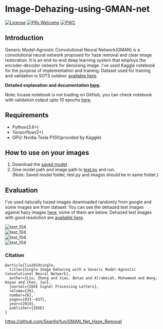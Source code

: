 # Image-Dehazing-using-GMAN-net  

[![License](https://img.shields.io/badge/License-Apache%202.0-blue.svg)](https://github.com/sanchitvj/Image-Dehazing-using-GMAN-net/blob/master/LICENSE)   [![PRs Welcome](https://img.shields.io/badge/PRs-welcome-brightgreen.svg?style=flat-square)](http://makeapullrequest.com)   [![PWC](https://img.shields.io/endpoint.svg?url=https://paperswithcode.com/badge/generic-model-agnostic-convolutional-neural/image-dehazing-on-sots-outdoor)](https://paperswithcode.com/sota/image-dehazing-on-sots-outdoor?p=generic-model-agnostic-convolutional-neural)

## Introduction  
Generic Model-Agnostic Convolutional Neural Network(GMAN) is a convolutional neural network proposed for haze removal and clear image restoration. It is an end-to-end deep learning system that employs the encoder-decoder network for denoising image. I've used Kaggle notebook for the purpose of implementation and training. Dataset used for training and validation is SOTS outdoor [available here](https://www.kaggle.com/wwwwwee/dehaze).  

**Detailed explanation and documentation [here](tinyurl.com/gman-dehaze-net).**

Note: Incase notebook is not loading on GitHub, you can check notebook with validation output upto 10 epochs [here](https://nbviewer.jupyter.org/github/sanchitvj/Image-Dehazing-using-GMAN-net/blob/master/Notebook/gman-net-for-image-dehazing.ipynb).  

## Requirements  
- Python(3.6+)  
- Tensorflow(2+)  
- GPU: Nvidia Tesla P100(provided by Kaggle)  

## How to use on your images
1. Download the [saved model](https://github.com/sanchitvj/Image-Dehazing-using-GMAN-net/tree/master/saved_model).  
2. Give model path and image path to [test.py](https://github.com/sanchitvj/Image-Dehazing-using-GMAN-net/blob/master/test.py) and run.  
(Note: Saved model folder, test.py and images should be in same folder.)  

## Evaluation  
I've used naturally hazed images downloaded randomly from google and some images are from dataset. You can see the dehazed test images against hazy images [here](https://github.com/sanchitvj/Image-Dehazing-using-GMAN-net/tree/master/results/test%20results), some of them are below. Dehazed test images with good resolution are [available here](https://drive.google.com/drive/folders/1UxGa7cpHT9rHrmdKPYje15lJeMJnWyiZ?usp=sharing).  

![test_104](https://github.com/sanchitvj/Image-Dehazing-using-GMAN-net/blob/master/results/test%20results/test_104.png)  
![test_104](https://github.com/sanchitvj/Image-Dehazing-using-GMAN-net/blob/master/results/test%20results/test_111.png)  
![test_104](https://github.com/sanchitvj/Image-Dehazing-using-GMAN-net/blob/master/results/test%20results/test_105.png)  
![test_104](https://github.com/sanchitvj/Image-Dehazing-using-GMAN-net/blob/master/results/test%20results/test_100.png)  

### Citation
```
@article{liu2019single,
  title={Single Image Dehazing with a Generic Model-Agnostic Convolutional Neural Network},
  author={Liu, Zheng and Xiao, Botao and Alrabeiah, Muhammad and Wang, Keyan and Chen, Jun},
  journal={IEEE Signal Processing Letters},
  volume={26},
  number={6},
  pages={833--837},
  year={2019},
  publisher={IEEE}
}
```
https://github.com/Seanforfun/GMAN_Net_Haze_Removal
